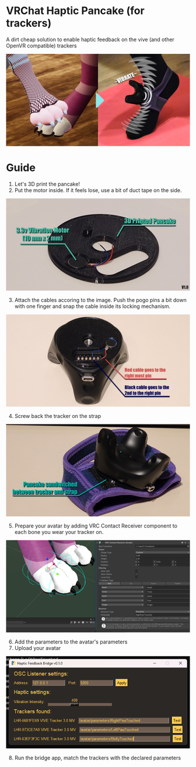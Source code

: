 # VRChat Haptic Pancake (for trackers)
A dirt cheap solution to enable haptic feedback on the vive (and other OpenVR compatible) trackers

![Promo picture that demonstrates how it works](Images/promo.png)

# Guide
1. Let's 3D print the pancake!
2. Put the motor inside. If it feels lose, use a bit of duct tape on the side.

![Promo picture that demonstrates how it works](Images/pancake.png)

3. Attach the cables accoring to the image. Push the pogo pins a bit down with one finger and snap the cable inside its locking mechanism.

![Promo picture that demonstrates how it works](Images/cable.png)

4. Screw back the tracker on the strap

![Promo picture that demonstrates how it works](Images/sandwitch.png)

5. Prepare your avatar by adding VRC Contact Receiver component to each bone you wear your tracker on.

![Promo picture that demonstrates how it works](Images/unity.png)

6. Add the parameters to the avatar's parameters
7. Upload your avatar

![Promo picture that demonstrates how it works](Images/bridgeapp.png)

8. Run the bridge app, match the trackers with the declared parameters
